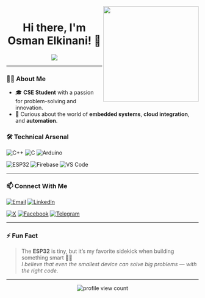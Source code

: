 <img align="right" src="https://c.tenor.com/_DOBjnGspYAAAAAM/code-coding.gif" width="250"/>

<!-- عنوان رئيسي مع محاذاة في المنتصف -->
<h1 align="center">
  Hi there, I'm Osman Elkinani! 👋
</h1>

<p align="center">
  <a href="https://github.com/DenverCoder1/readme-typing-svg">
<img src="https://readme-typing-svg.herokuapp.com?font=Fira+Code&size=29&pause=1000&color=00B2FF&center=true&vCenter=true&width=550&lines=IoT+%26+Embedded+Systems+Developer;Always+learning+and+creating!" />
  </a>
</p>

---

### 👨‍💻 About Me

- 🎓 **CSE Student** with a passion for problem-solving and innovation.
- 🧠 Curious about the world of **embedded systems**, **cloud integration**, and **automation**.


### 🛠 Technical Arsenal

![C++](https://img.shields.io/badge/C++-00599C?style=flat&logo=c%2B%2B&logoColor=white)
![C](https://img.shields.io/badge/C-00599C?style=flat&logo=c%2B%2B&logoColor=white)
![Arduino](https://img.shields.io/badge/Arduino-00979D?style=flat&logo=arduino&logoColor=white)

![ESP32](https://img.shields.io/badge/ESP32-323232?style=flat&logo=espressif&logoColor=white)
![Firebase](https://img.shields.io/badge/Firebase-FFCA28?style=flat&logo=firebase&logoColor=black)
![VS Code](https://img.shields.io/badge/VS%20Code-007ACC?style=flat&logo=visual-studio-code&logoColor=white)
<!--
![JavaScript](https://img.shields.io/badge/JavaScript-F7DF1E?style=flat&logo=javascript&logoColor=black)
![HTML](https://img.shields.io/badge/HTML5-E34F26?style=flat&logo=html5&logoColor=white)
![CSS](https://img.shields.io/badge/CSS3-1572B6?style=flat&logo=css3&logoColor=white)
![Git](https://img.shields.io/badge/Git-F05032?style=flat&logo=git&logoColor=white)
![Node.js](https://img.shields.io/badge/Node.js-339933?style=flat&logo=node.js&logoColor=white)
-->
---
### 📫 Connect With Me

[![Email](https://img.shields.io/badge/-Gmail-D14836?style=for-the-badge&logo=gmail&logoColor=white)](mailto:elkinaniosman@gmail.com)
[![LinkedIn](https://img.shields.io/badge/LinkedIn-0077B5?style=for-the-badge&logo=linkedin&logoColor=white)](https://www.linkedin.com/in/osman-elkinani)

[![X](https://img.shields.io/badge/X-000000?style=for-the-badge&logo=x&logoColor=white)](https://x.com/yourusername)
[![Facebook](https://img.shields.io/badge/Facebook-1877F2?style=for-the-badge&logo=facebook&logoColor=white)](https://facebook.com/osman-elkinani)
[![Telegram](https://img.shields.io/badge/Telegram-2CA5E0?style=for-the-badge&logo=telegram&logoColor=white)](https://t.me/osman-elkinani)
<!--
[![Instagram](https://img.shields.io/badge/Instagram-E4405F?style=for-the-badge&logo=instagram&logoColor=white)](https://instagram.com/yourusername)
[![Threads](https://img.shields.io/badge/Threads-000000?style=for-the-badge&logo=threads&logoColor=white)](https://www.threads.net/@yourusername)
-->

<!--

---
### 📊 GitHub Stats

<p align="center">
  <img src="https://github-readme-stats.vercel.app/api?username=osman-elkinani&show_icons=true&theme=radical" width="47%" />
  <img src="https://github-readme-streak-stats.herokuapp.com?user=osman-elkinani&theme=radical" width="47%" />
</p>
-->
---

### ⚡ Fun Fact

> The **ESP32** is tiny, but it’s my favorite sidekick when building something smart 🌱📡  
> _I believe that even the smallest device can solve big problems — with the right code._

---

<p align="center">
  <img src="https://komarev.com/ghpvc/?username=osman-elkinani&style=for-the-badge" alt="profile view count" />
</p>
